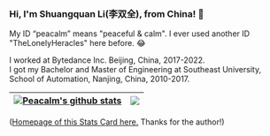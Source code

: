 ### Hi, I'm Shuangquan Li(李双全), from China! 👋
My ID “peacalm” means "peaceful & calm". I ever used another ID "TheLonelyHeracles" here before. 😂  

I worked at Bytedance Inc. Beijing, China, 2017-2022.  
I got my Bachelor and Master of Engineering at Southeast University, School of Automation, Nanjing, China, 2010-2017.  

| <a href="#gh-light-mode-only"><img align="center" src="https://github-readme-stats.vercel.app/api?username=peacalm&show_icons=true&theme=transparent&hide_border=true" alt="Peacalm's github stats" /></a> | <a href="#gh-light-mode-only"><img align="center" src="https://github-readme-stats.vercel.app/api/top-langs/?username=peacalm&layout=compact&theme=transparent&hide_border=true" /></a> |
| ------------- | ------------- |

(<a href="https://github.com/anuraghazra/github-readme-stats" target="_blank">Homepage of this Stats Card here.</a> Thanks for the author!)

<!--
**peacalm/peacalm** is a ✨ _special_ ✨ repository because its `README.md` (this file) appears on your GitHub profile.

Here are some ideas to get you started:

- 🔭 I’m currently working on ...
- 🌱 I’m currently learning ...
- 👯 I’m looking to collaborate on ...
- 🤔 I’m looking for help with ...
- 💬 Ask me about ...
- 📫 How to reach me: ...
- 😄 Pronouns: ...
- ⚡ Fun fact: ...
-->
